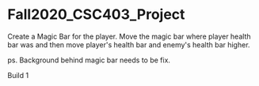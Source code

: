 # Fall2020_CSC403_Project

Create a Magic Bar for the player.
Move the magic bar where player health bar was and then move player's health bar and enemy's health bar higher.

ps. Background behind magic bar needs to be fix.

Build 1
